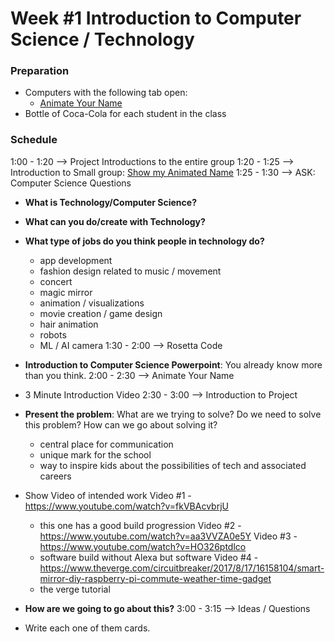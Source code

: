 # Week #1 Introduction to Computer Science / Technology
### Preparation
- Computers with the following tab open:
  - [Animate Your Name](https://csfirst.withgoogle.com/c/cs-first/en/animate-a-name/animate-a-name/animate-a-name.html)
- Bottle of Coca-Cola for each student in the class

### Schedule
1:00 - 1:20 --> Project Introductions to the entire group
1:20 - 1:25 --> Introduction to Small group: [Show my Animated Name](https://scratch.mit.edu/projects/270453113/)
1:25 - 1:30 --> ASK: Computer Science Questions
- **What is Technology/Computer Science?**
- **What can you do/create with Technology?**
- **What type of jobs do you think people in technology do?**
  - app development
  - fashion design related to music / movement
  - concert
  - magic mirror
  - animation / visualizations
  - movie creation / game design
  - hair animation
  - robots
  - ML / AI camera
1:30 - 2:00 --> Rosetta Code
- **Introduction to Computer Science Powerpoint**: You already know more than you think.
2:00 - 2:30 --> Animate Your Name
- 3 Minute Introduction Video
2:30 - 3:00 --> Introduction to Project
- **Present the problem**: What are we trying to solve? Do we need to solve this problem? How can we go about solving it?
  - central place for communication
  - unique mark for the school
  - way to inspire kids about the possibilities of tech and associated careers
- Show Video of intended work
  Video #1 - https://www.youtube.com/watch?v=fkVBAcvbrjU
  - this one has a good build progression
  Video #2 - https://www.youtube.com/watch?v=aa3VVZA0e5Y
  Video #3 - https://www.youtube.com/watch?v=HO326ptdlco
  - software build without Alexa but software
  Video #4 - https://www.theverge.com/circuitbreaker/2017/8/17/16158104/smart-mirror-diy-raspberry-pi-commute-weather-time-gadget
  - the verge tutorial
- **How are we going to go about this?**
3:00 - 3:15 --> Ideas / Questions











- Write each one of them cards.
